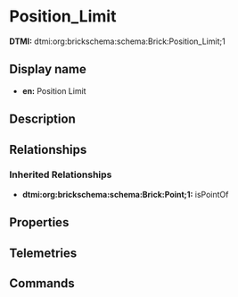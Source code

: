 # Position_Limit
**DTMI:** dtmi:org:brickschema:schema:Brick:Position_Limit;1
## Display name
- **en:** Position Limit
## Description
## Relationships
### Inherited Relationships
* **dtmi:org:brickschema:schema:Brick:Point;1:** isPointOf
## Properties
## Telemetries
## Commands

